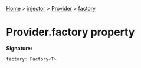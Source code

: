 [Home](./index) &gt; [injector](./injector.md) &gt; [Provider](./injector.provider.md) &gt; [factory](./injector.provider.factory.md)

# Provider.factory property


**Signature:**
```javascript
factory: Factory<T>
```
